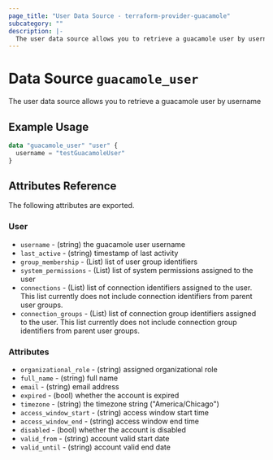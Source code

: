 ```yaml
---
page_title: "User Data Source - terraform-provider-guacamole"
subcategory: ""
description: |-
  The user data source allows you to retrieve a guacamole user by username
---
```


# Data Source `guacamole_user`

The user data source allows you to retrieve a guacamole user by username

## Example Usage

```terraform
data "guacamole_user" "user" {
  username = "testGuacamoleUser"
}

```

## Attributes Reference

The following attributes are exported.

### User

- `username` -  (string) the guacamole user username
- `last_active` - (string) timestamp of last activity
- `group_membership` - (List) list of user group identifiers
- `system_permissions` - (List) list of system permissions assigned to the user
- `connections` - (List) list of connection identifiers assigned to the user.  This list currently does not include connection identifiers from parent user groups.
- `connection_groups` - (List) list of connection group identifiers assigned to the user.  This list currently does not include connection group identifiers from parent user groups.

### Attributes

- `organizational_role` - (string) assigned organizational role
- `full_name` - (string) full name
- `email` - (string) email address
- `expired` - (bool) whether the account is expired
- `timezone` - (string) the timezone string ("America/Chicago")
- `access_window_start` - (string) access window start time
- `access_window_end` - (string) access window end time
- `disabled` - (bool) whether the account is disabled
- `valid_from` - (string) account valid start date
- `valid_until` - (string) account valid end date
